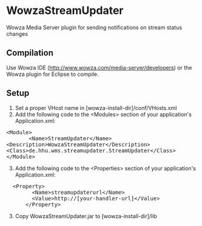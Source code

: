 WowzaStreamUpdater
==================

Wowza Media Server plugin for sending notifications on stream status changes


Compilation
-----------
Use Wowza IDE (http://www.wowza.com/media-server/developers) or the Wowza plugin for Eclipse to compile.

Setup
-----
1. Set a proper VHost name in [wowza-install-dir]/conf/VHosts.xml
2. Add the following code to the &lt;Modules&gt; section of your application's Application.xml:
<pre>&lt;Module&gt;
       &lt;Name&gt;StreamUpdater&lt;/Name&gt;
&lt;Description&gt;WowzaStreamUpdater&lt;/Description&gt;
&lt;Class&gt;de.hhu.wms.streamupdater.StreamUpdater&lt;/Class&gt;
&lt;/Module&gt;</pre>
3. Add the following code to the &lt;Properties> section of your application's Application.xml:
<pre>  &lt;Property&gt;
        &lt;Name&gt;streamupdaterurl&lt;/Name&gt;
        &lt;Value&gt;http://[your-handler-url]&lt;/Value&gt;
      &lt;/Property&gt;</pre>
3. Copy WowzaStreamUpdater.jar to [wowza-install-dir]/lib

